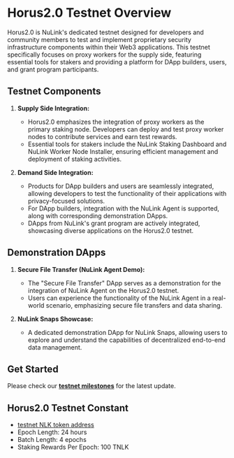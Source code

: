 # Horus2.0 Testnet Overview

Horus2.0 is NuLink's dedicated testnet designed for developers and community members to test and implement proprietary security infrastructure components within their Web3 applications. This testnet specifically focuses on proxy workers for the supply side, featuring essential tools for stakers and providing a platform for DApp builders, users, and grant program participants.

## Testnet Components

1. **Supply Side Integration:**
   - Horus2.0 emphasizes the integration of proxy workers as the primary staking node. Developers can deploy and test proxy worker nodes to contribute services and earn test rewards.
   - Essential tools for stakers include the NuLink Staking Dashboard and NuLink Worker Node Installer, ensuring efficient management and deployment of staking activities.

2. **Demand Side Integration:**
   - Products for DApp builders and users are seamlessly integrated, allowing developers to test the functionality of their applications with privacy-focused solutions.
   - For DApp builders, integration with the NuLink Agent is supported, along with corresponding demonstration DApps.
   - DApps from NuLink's grant program are actively integrated, showcasing diverse applications on the Horus2.0 testnet.

## Demonstration DApps

1. **Secure File Transfer (NuLink Agent Demo):**
   - The "Secure File Transfer" DApp serves as a demonstration for the integration of NuLink Agent on the Horus2.0 testnet.
   - Users can experience the functionality of the NuLink Agent in a real-world scenario, emphasizing secure file transfers and data sharing.

2. **NuLink Snaps Showcase:**
   - A dedicated demonstration DApp for NuLink Snaps, allowing users to explore and understand the capabilities of decentralized end-to-end data management.

## Get Started

Please check our [**testnet milestones**](./horus/horus_milestones.md) for the latest update.

## Horus2.0 Testnet Constant

+ [testnet NLK token address](https://testnet.bscscan.com/address/0x435Ad44fb2A08D7068E135959DbA1b6Be328D437) 
+ Epoch Length:  24 hours
+ Batch Length:  4 epochs
+ Staking Rewards Per Epoch:  100 TNLK

